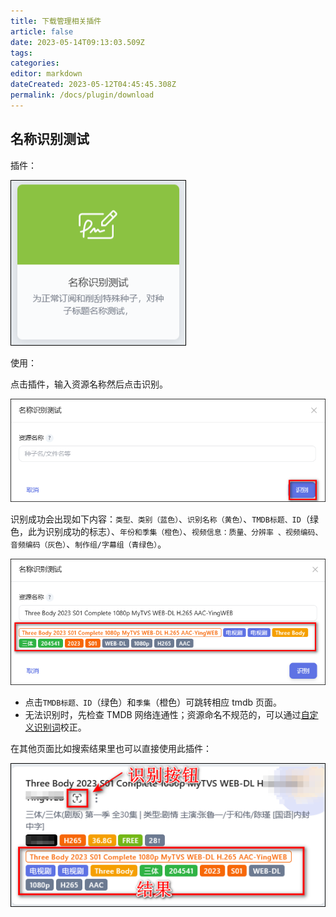 ```yaml
---
title: 下载管理相关插件
article: false
date: 2023-05-14T09:13:03.509Z
tags:
categories: 
editor: markdown
dateCreated: 2023-05-12T04:45:45.308Z
permalink: /docs/plugin/download
---
```


## 名称识别测试

插件：

![1501.png](./images/1501.png)

使用：

点击插件，输入资源名称然后点击识别。

![1502.png](./images/1502.png)

识别成功会出现如下内容：`类型、类别（蓝色）`、`识别名称（黄色）`、`TMDB标题、ID`（绿色，此为识别成功的标志）、`年份和季集（橙色）`、`视频信息：质量、分辨率 、视频编码、音频编码（灰色）`、`制作组/字幕组（青绿色）`。

![1503.png](./images/1503.png)

- 点击`TMDB标题、ID`（绿色）和`季集`（橙色）可跳转相应 tmdb 页面。
- 无法识别时，先检查 TMDB 网络连通性；资源命名不规范的，可以通过[自定义识别词](/docs/setting/customwords/)校正。

在其他页面比如搜索结果里也可以直接使用此插件：

![1504.png](./images/1504.png)